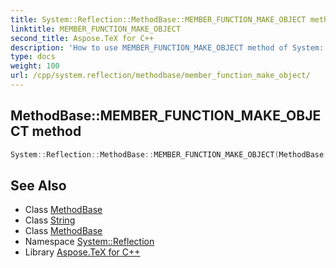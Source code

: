 ```yaml
---
title: System::Reflection::MethodBase::MEMBER_FUNCTION_MAKE_OBJECT method
linktitle: MEMBER_FUNCTION_MAKE_OBJECT
second_title: Aspose.TeX for C++
description: 'How to use MEMBER_FUNCTION_MAKE_OBJECT method of System::Reflection::MethodBase class in C++.'
type: docs
weight: 100
url: /cpp/system.reflection/methodbase/member_function_make_object/
---
```

## MethodBase::MEMBER_FUNCTION_MAKE_OBJECT method




```cpp
System::Reflection::MethodBase::MEMBER_FUNCTION_MAKE_OBJECT(MethodBase, CODEPORTING_ARGS(const String &full_name), CODEPORTING_ARGS(full_name))
```

## See Also

* Class [MethodBase](../)
* Class [String](../../../system/string/)
* Class [MethodBase](../)
* Namespace [System::Reflection](../../)
* Library [Aspose.TeX for C++](../../../)
